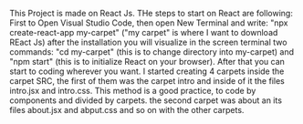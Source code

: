 This Project is made on React Js. THe steps to start on React are following:
First to Open Visual Studio Code, then open New Terminal and write: "npx create-react-app my-carpet" ("my carpet" is where I want to download REact Js)
after the installation you will visualize in the screen terminal two commands: "cd my-carpet" (this is to change directory into my-carpet) and
"npm start" (this is to initialize React on your browser). After that you can start to coding wherever you want. 
I started creating 4 carpets inside the carpet SRC, the first of them was the carpet intro and inside of it the files intro.jsx and intro.css. This method is a good practice, to code by components and divided by carpets. the second carpet was about an its files about.jsx and abput.css and so on with the other carpets.




